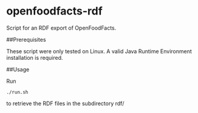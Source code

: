 # openfoodfacts-rdf
Script for an RDF export of OpenFoodFacts.

##Prerequisites

These script were only tested on Linux.
A valid Java Runtime Environment installation is required.

##Usage

Run
````
./run.sh
````
to retrieve the RDF files in the subdirectory rdf/


